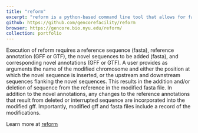 ```yaml
---
title: "reform"
excerpt: "reform is a python-based command line tool that allows for fast, easy and robust editing of reference genome sequence and annotation files. <br/><img src='/images/reform.png'>"
github: https://github.com/gencorefacility/reform
browser: https://gencore.bio.nyu.edu/reform/
collection: portfolio
---
```


Execution of reform requires a reference sequence (fasta), reference annotation (GFF or GTF), the novel sequences to be added (fasta), and corresponding novel annotations (GFF or GTF). A user provides as arguments the name of the modified chromosome and either the position at which the novel sequence is inserted, or the upstream and downstream sequences flanking the novel sequences. This results in the addition and/or deletion of sequence from the reference in the modified fasta file. In addition to the novel annotations, any changes to the reference annotations that result from deleted or interrupted sequence are incorporated into the modified gff. Importantly, modified gff and fasta files include a record of the modifications.

Learn more at [reform](https://gencore.bio.nyu.edu/reform/)


